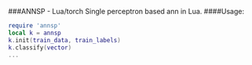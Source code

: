 ###ANNSP - Lua/torch
Single perceptron based ann in Lua.
####Usage:
```lua
require 'annsp'
local k = annsp
k.init(train_data, train_labels)
k.classify(vector)
...
```
